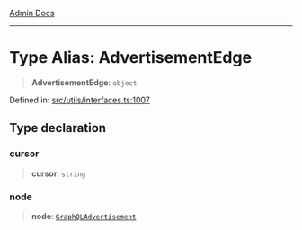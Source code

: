 [Admin Docs](/)

***

# Type Alias: AdvertisementEdge

> **AdvertisementEdge**: `object`

Defined in: [src/utils/interfaces.ts:1007](https://github.com/PalisadoesFoundation/talawa-admin/blob/main/src/utils/interfaces.ts#L1007)

## Type declaration

### cursor

> **cursor**: `string`

### node

> **node**: [`GraphQLAdvertisement`](GraphQLAdvertisement.md)
